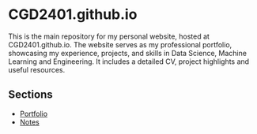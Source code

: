 # CGD2401.github.io
This is the main repository for my personal website, hosted at CGD2401.github.io. The website serves as my professional portfolio, showcasing my experience, projects, and skills in Data Science, Machine Learning and Engineering. It includes a detailed CV, project highlights and useful resources.

## Sections

- [Portfolio](./index.html)
- [Notes](./notes/index.md)  <!-- Enlace a la sección de apuntes -->
